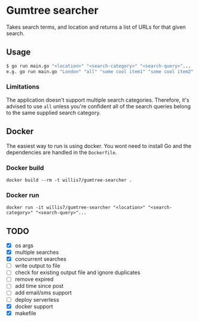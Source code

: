 # Gumtree searcher

Takes search terms, and location and returns a list of URLs for that given search.

## Usage

``` bash
$ go run main.go "<location>" "<search-category>" "<search-query>"...
e.g. go run main.go "London" "all" "some cool item1" "some cool item2"...
```

### Limitations

The application doesn't support multiple search categories. Therefore, it's advised to use `all` unless you're confident all of the search queries belong to the same supplied search category.

## Docker

The easiest way to run is using docker. You wont need to install Go and the dependencies are handled in the `Dockerfile`.

### Docker build

`docker build --rm -t willis7/gumtree-searcher .`

### Docker run

`docker run -it willis7/gumtree-searcher "<location>" "<search-category>" "<search-query>"...`

## TODO

* [x] os args
* [x] multiple searches
* [x] concurrent searches
* [ ] write output to file
* [ ] check for existing output file and ignore duplicates
* [ ] remove expired
* [ ] add time since post
* [ ] add email/sms support
* [ ] deploy serverless
* [x] docker support
* [x] makefile
